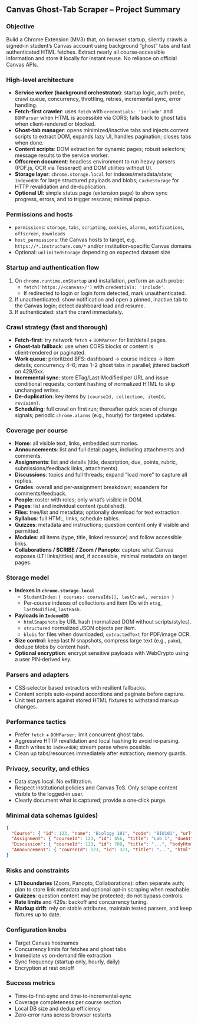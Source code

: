 ## Canvas Ghost‑Tab Scraper – Project Summary

### Objective
Build a Chrome Extension (MV3) that, on browser startup, silently crawls a signed‑in student’s Canvas account using background “ghost” tabs and fast authenticated HTML fetches. Extract nearly all course‑accessible information and store it locally for instant reuse. No reliance on official Canvas APIs.

### High‑level architecture
- **Service worker (background orchestrator)**: startup logic, auth probe, crawl queue, concurrency, throttling, retries, incremental sync, error handling.
- **Fetch‑first crawler**: uses `fetch` with `credentials: 'include'` and `DOMParser` when HTML is accessible via CORS; falls back to ghost tabs when client‑rendered or blocked.
- **Ghost‑tab manager**: opens minimized/inactive tabs and injects content scripts to extract DOM, expands lazy UI, handles pagination; closes tabs when done.
- **Content scripts**: DOM extraction for dynamic pages; robust selectors; message results to the service worker.
- **Offscreen document**: headless environment to run heavy parsers (PDF.js, OCR via Tesseract) and DOM utilities without UI.
- **Storage layer**: `chrome.storage.local` for indexes/metadata/state; `IndexedDB` for large structured payloads and blobs; `CacheStorage` for HTTP revalidation and de‑duplication.
- **Optional UI**: simple status page (extension page) to show sync progress, errors, and to trigger rescans; minimal popup.

### Permissions and hosts
- `permissions`: `storage`, `tabs`, `scripting`, `cookies`, `alarms`, `notifications`, `offscreen`, `downloads`
- `host_permissions`: the Canvas hosts to target, e.g. `https://*.instructure.com/*` and/or institution‑specific Canvas domains
- Optional: `unlimitedStorage` depending on expected dataset size

### Startup and authentication flow
1. On `chrome.runtime.onStartup` and installation, perform an auth probe:
   - `fetch('https://<canvas>/')` with `credentials: 'include'`.
   - If redirected to login or login form detected, mark unauthenticated.
2. If unauthenticated: show notification and open a pinned, inactive tab to the Canvas login; detect dashboard load and resume.
3. If authenticated: start the crawl immediately.

### Crawl strategy (fast and thorough)
- **Fetch‑first**: try network `fetch` + `DOMParser` for list/detail pages.
- **Ghost‑tab fallback**: use when CORS blocks or content is client‑rendered or paginated.
- **Work queue**: prioritized BFS: dashboard → course indices → item details; concurrency 4–6; max 1–2 ghost tabs in parallel; jittered backoff on 429/5xx.
- **Incremental sync**: store ETag/Last‑Modified per URL and issue conditional requests; content hashing of normalized HTML to skip unchanged writes.
- **De‑duplication**: key items by `(courseId, collection, itemId, revision)`.
- **Scheduling**: full crawl on first run; thereafter quick scan of change signals; periodic `chrome.alarms` (e.g., hourly) for targeted updates.

### Coverage per course
- **Home**: all visible text, links, embedded summaries.
- **Announcements**: list and full detail pages, including attachments and comments.
- **Assignments**: list and details (title, description, due, points, rubric, submissions/feedback links, attachments).
- **Discussions**: topics and full threads; expand “load more” to capture all replies.
- **Grades**: overall and per‑assignment breakdown; expanders for comments/feedback.
- **People**: roster with roles; only what’s visible in DOM.
- **Pages**: list and individual content (published).
- **Files**: tree/list and metadata; optionally download for text extraction.
- **Syllabus**: full HTML, links, schedule tables.
- **Quizzes**: metadata and instructions; question content only if visible and permitted.
- **Modules**: all items (type, title, linked resource) and follow accessible links.
- **Collaborations / SCRIBE / Zoom / Panopto**: capture what Canvas exposes (LTI links/titles) and, if accessible, minimal metadata on target pages.

### Storage model
- **Indexes in `chrome.storage.local`**
  - `StudentIndex`: `{ courses: courseIds[], lastCrawl, version }`
  - Per‑course indexes of collections and item IDs with `etag`, `lastModified`, `lastHash`.
- **Payloads in `IndexedDB`**
  - `htmlSnapshots` by URL hash (normalized DOM without scripts/styles).
  - `structured` normalized JSON objects per item.
  - `blobs` for files when downloaded; `extractedText` for PDF/image OCR.
- **Size control**: keep last N snapshots, compress large text (e.g., `pako`), dedupe blobs by content hash.
- **Optional encryption**: encrypt sensitive payloads with WebCrypto using a user PIN‑derived key.

### Parsers and adapters
- CSS‑selector based extractors with resilient fallbacks.
- Content scripts auto‑expand accordions and paginate before capture.
- Unit test parsers against stored HTML fixtures to withstand markup changes.

### Performance tactics
- Prefer `fetch` + `DOMParser`; limit concurrent ghost tabs.
- Aggressive HTTP revalidation and local hashing to avoid re‑parsing.
- Batch writes to `IndexedDB`; stream parse where possible.
- Clean up tabs/resources immediately after extraction; memory guards.

### Privacy, security, and ethics
- Data stays local. No exfiltration.
- Respect institutional policies and Canvas ToS. Only scrape content visible to the logged‑in user.
- Clearly document what is captured; provide a one‑click purge.

### Minimal data schemas (guides)
```json
{
  "Course": { "id": 123, "name": "Biology 101", "code": "BIO101", "url": "https://.../courses/123" },
  "Assignment": { "courseId": 123, "id": 456, "title": "Lab 1", "dueAt": "2025-09-01T23:59:00Z", "points": 10, "descriptionHtml": "...", "attachments": [ { "name": "rubric.pdf", "url": "..." } ], "comments": [ { "author": "TA", "html": "..." } ] },
  "Discussion": { "courseId": 123, "id": 789, "title": "...", "bodyHtml": "...", "repliesHtml": "...", "lastReplyAt": "..." },
  "Announcement": { "courseId": 123, "id": 321, "title": "...", "html": "...", "postedAt": "..." }
}
```

### Risks and constraints
- **LTI boundaries** (Zoom, Panopto, Collaborations): often separate auth; plan to store link metadata and optional opt‑in scraping when reachable.
- **Quizzes**: question content may be protected; do not bypass controls.
- **Rate limits** and 429s: backoff and concurrency tuning.
- **Markup drift**: rely on stable attributes, maintain tested parsers, and keep fixtures up to date.

### Configuration knobs
- Target Canvas hostnames
- Concurrency limits for fetches and ghost tabs
- Immediate vs on‑demand file extraction
- Sync frequency (startup only, hourly, daily)
- Encryption at rest on/off

### Success metrics
- Time‑to‑first‑sync and time‑to‑incremental‑sync
- Coverage completeness per course section
- Local DB size and dedup efficiency
- Zero‑error runs across browser restarts


